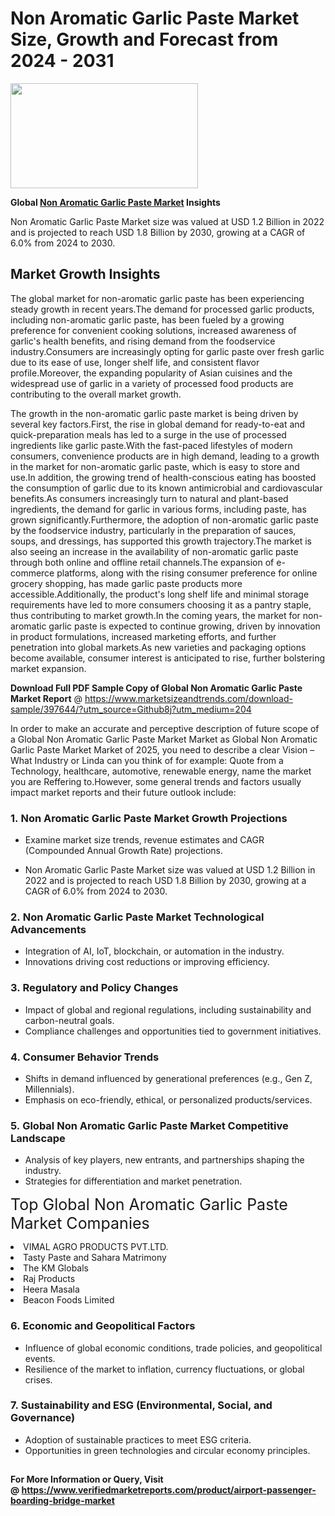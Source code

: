 <H1>Non Aromatic Garlic Paste Market Size, Growth and Forecast from 2024 - 2031</H1><img class="aligncenter size-medium wp-image-584254" src="https://thirdeyenews.in/wp-content/uploads/2024/09/Global-Market-Research-300x168.jpeg" alt="" width="300" height="168" /><p><strong>Global&nbsp;<a href="https://www.marketsizeandtrends.com/download-sample/397644/?utm_source=Github8j?utm_medium=204">Non Aromatic Garlic Paste Market</a> Insights</strong></p><p>Non Aromatic Garlic Paste Market size was valued at USD 1.2 Billion in 2022 and is projected to reach USD 1.8 Billion by 2030, growing at a CAGR of 6.0% from 2024 to 2030.</p><p><h2>Market Growth Insights</h2> <p>The global market for non-aromatic garlic paste has been experiencing steady growth in recent years.The demand for processed garlic products, including non-aromatic garlic paste, has been fueled by a growing preference for convenient cooking solutions, increased awareness of garlic's health benefits, and rising demand from the foodservice industry.Consumers are increasingly opting for garlic paste over fresh garlic due to its ease of use, longer shelf life, and consistent flavor profile.Moreover, the expanding popularity of Asian cuisines and the widespread use of garlic in a variety of processed food products are contributing to the overall market growth.</p> <p></p> <p>The growth in the non-aromatic garlic paste market is being driven by several key factors.First, the rise in global demand for ready-to-eat and quick-preparation meals has led to a surge in the use of processed ingredients like garlic paste.With the fast-paced lifestyles of modern consumers, convenience products are in high demand, leading to a growth in the market for non-aromatic garlic paste, which is easy to store and use.In addition, the growing trend of health-conscious eating has boosted the consumption of garlic due to its known antimicrobial and cardiovascular benefits.As consumers increasingly turn to natural and plant-based ingredients, the demand for garlic in various forms, including paste, has grown significantly.Furthermore, the adoption of non-aromatic garlic paste by the foodservice industry, particularly in the preparation of sauces, soups, and dressings, has supported this growth trajectory.The market is also seeing an increase in the availability of non-aromatic garlic paste through both online and offline retail channels.The expansion of e-commerce platforms, along with the rising consumer preference for online grocery shopping, has made garlic paste products more accessible.Additionally, the product's long shelf life and minimal storage requirements have led to more consumers choosing it as a pantry staple, thus contributing to market growth.In the coming years, the market for non-aromatic garlic paste is expected to continue growing, driven by innovation in product formulations, increased marketing efforts, and further penetration into global markets.As new varieties and packaging options become available, consumer interest is anticipated to rise, further bolstering market expansion.<p></p><p><span class=""><strong>Download Full PDF Sample Copy of Global Non Aromatic Garlic Paste Market Report</strong> @ <a href="https://www.marketsizeandtrends.com/download-sample/397644/?utm_source=Github8j?utm_medium=204" target="_blank">https://www.marketsizeandtrends.com/download-sample/397644/?utm_source=Github8j?utm_medium=204</a></span></p><p>In order to make an accurate and perceptive description of future scope of a Global&nbsp;Non Aromatic Garlic Paste Market Market as Global&nbsp;Non Aromatic Garlic Paste Market Market of 2025, you need to describe a clear Vision &ndash; What Industry or Linda can you think of for example: Quote from a Technology, healthcare, automotive, renewable energy, name the market you are Reffering to.However, some general trends and factors usually impact market reports and their future outlook include:</p><h3>1.&nbsp;<strong>Non Aromatic Garlic Paste Market Growth Projections</strong></h3><ul><li>Examine market size trends, revenue estimates and CAGR (Compounded Annual Growth Rate) projections.</li><li><p>Non Aromatic Garlic Paste Market size was valued at USD 1.2 Billion in 2022 and is projected to reach USD 1.8 Billion by 2030, growing at a CAGR of 6.0% from 2024 to 2030.</p></li></ul><h3>2.&nbsp;<strong>Non Aromatic Garlic Paste Market Technological Advancements</strong></h3><ul><li>Integration of AI, IoT, blockchain, or automation in the industry.</li><li>Innovations driving cost reductions or improving efficiency.</li></ul><h3>3.&nbsp;<strong>Regulatory and Policy Changes</strong></h3><ul><li>Impact of global and regional regulations, including sustainability and carbon-neutral goals.</li><li>Compliance challenges and opportunities tied to government initiatives.</li></ul><h3>4.&nbsp;<strong>Consumer Behavior Trends</strong></h3><ul><li>Shifts in demand influenced by generational preferences (e.g., Gen Z, Millennials).</li><li>Emphasis on eco-friendly, ethical, or personalized products/services.</li></ul><h3>5.&nbsp;<strong>Global Non Aromatic Garlic Paste Market Competitive Landscape</strong></h3><ul><li>Analysis of key players, new entrants, and partnerships shaping the industry.</li><li>Strategies for differentiation and market penetration.</li></ul><p data-pm-slice="1 1 []"><span style="color: inherit; font-family: inherit; font-size: 25px;">Top Global Non Aromatic Garlic Paste Market Companies</span></p><div class="" data-test-id=""><p><li>VIMAL AGRO PRODUCTS PVT.LTD.</li><li> Tasty Paste and Sahara Matrimony</li><li> The KM Globals</li><li> Raj Products</li><li> Heera Masala</li><li> Beacon Foods Limited</li></p></div><h3>6.&nbsp;<strong>Economic and Geopolitical Factors</strong></h3><ul><li>Influence of global economic conditions, trade policies, and geopolitical events.</li><li>Resilience of the market to inflation, currency fluctuations, or global crises.</li></ul><h3>7.&nbsp;<strong>Sustainability and ESG (Environmental, Social, and Governance)</strong></h3><ul><li>Adoption of sustainable practices to meet ESG criteria.</li><li>Opportunities in green technologies and circular economy principles.</li></ul><h2><strong style="font-size: 14px;">For More Information or Query, Visit @&nbsp;</strong><a style="background-color: #ffffff; font-size: 14px;" href="https://www.marketsizeandtrends.com/report/non-aromatic-garlic-paste-market/" target="_blank">https://www.verifiedmarketreports.com/product/airport-passenger-boarding-bridge-market</a></h2>